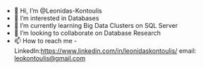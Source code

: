 - 👋 Hi, I’m @Leonidas-Kontoulis
- 👀 I’m interested in Databases
- 🌱 I’m currently learning Big Data Clusters on SQL Server 
- 💞️ I’m looking to collaborate on Database Research
- 📫 How to reach me - LinkedIn:https://www.linkedin.com/in/leonidaskontoulis/  email: leokontoulis@gmail.com

<!---
Leonidas-Kontoulis/Leonidas-Kontoulis is a ✨ special ✨ repository because its `README.md` (this file) appears on your GitHub profile.
You can click the Preview link to take a look at your changes.
--->
